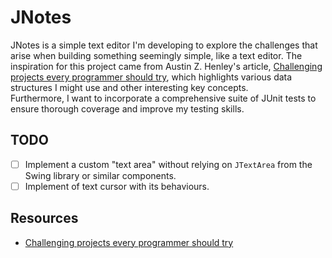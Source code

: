 # JNotes
JNotes is a simple text editor I'm developing to explore the challenges that arise when building something seemingly simple, like a text editor. The inspiration for this project came from Austin Z. Henley's article, [Challenging projects every programmer should try](https://austinhenley.com/blog/challengingprojects.html), which highlights various data structures I might use and other interesting key concepts.
<br>
Furthermore, I want to incorporate a comprehensive suite of JUnit tests to ensure thorough coverage and improve my testing skills.

## TODO
- [ ] Implement a custom "text area" without relying on `JTextArea` from the Swing library or similar components.
- [ ] Implement of text cursor with its behaviours.

## Resources
- [Challenging projects every programmer should try](https://austinhenley.com/blog/challengingprojects.html)
